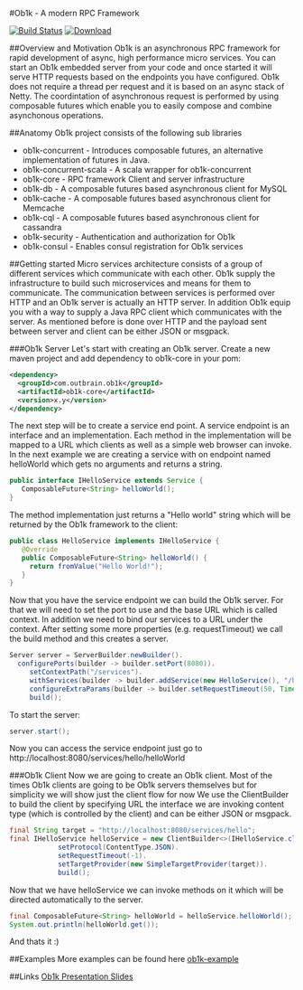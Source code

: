 #Ob1k - A modern RPC Framework

[![Build Status](https://travis-ci.org/outbrain/ob1k.svg?branch=master)](https://travis-ci.org/outbrain/ob1k)
[![Download](https://api.bintray.com/packages/harel-eran/Ob1k/com.outbrain.swinfra/images/download.svg)](https://bintray.com/harel-eran/Ob1k/com.outbrain.swinfra/_latestVersion)

##Overview and Motivation 
Ob1k is an asynchronous RPC framework for rapid development of async, high performance micro services. 
You can start an Ob1k embedded server from your code and once started it will serve HTTP requests based on the endpoints you have configured. 
Ob1k does not require a thread per request and it is based on an async stack of Netty. The coordintation of asynchronous request is performed by using composable futures which enable 
you to easily compose and combine asynchonous operations.      

##Anatomy 
Ob1k project consists of the following sub libraries
 * ob1k-concurrent - Introduces composable futures, an alternative implementation of futures in Java.   
 * ob1k-concurrent-scala - A scala wrapper for ob1k-concurrent 
 * ob1k-core  - RPC framework Client and server infrastructure 
 * ob1k-db    - A composable futures based asynchronous client for MySQL
 * ob1k-cache - A composable futures based asynchronous client for Memcache 
 * ob1k-cql   - A composable futures based asynchronous client for cassandra
 * ob1k-security - Authentication and authorization for Ob1k 
 * ob1k-consul   - Enables consul registration  for Ob1k services 


##Getting started 
Micro services architecture consists of a group of different services which communicate with each other.
Ob1k supply the infrastructure to build such microservices and means for them to communicate. 
The communication between services is performed over HTTP and an Ob1k server is actually an HTTP server.
In addition Ob1k equip you with a way to supply a Java RPC client which communicates with the server. 
As mentioned before is done over HTTP and the payload sent between server and client can be either JSON or msgpack.
  
 
###Ob1k Server
Let's start with creating an Ob1k server. Create a new maven project and add dependency to ob1k-core in your pom:

```xml
<dependency>
  <groupId>com.outbrain.ob1k</groupId>
  <artifactId>ob1k-core</artifactId>
  <version>x.y</version>
</dependency>
```

The next step will be to create a service end point. A service endpoint is an interface and an implementation. 
Each method in the implementation will be mapped to a URL which clients as well as a simple web browser can invoke.
In the next example we are creating a service with on endpoint named helloWorld which gets no arguments and returns a string.
```java
public interface IHelloService extends Service {
   ComposableFuture<String> helloWorld();
}
```
The method implementation just returns a "Hello world" string which will be returned by the Ob1k framework to the client:
```java 
public class HelloService implements IHelloService {
   @Override
   public ComposableFuture<String> helloWorld() {
     return fromValue("Hello World!");
   }
}
```
 
Now that you have the service endpoint we can build the Ob1k server. For that we will need to set the port to use and the base URL which is called context. 
In addition we need to bind our services to a URL under the context. After setting some more properties (e.g. requestTimeout) we call the build method and this creates a server.

```java 
Server server = ServerBuilder.newBuilder().
  configurePorts(builder -> builder.setPort(8080)).
     setContextPath("/services").
     withServices(builder -> builder.addService(new HelloService(), "/hello")).
     configureExtraParams(builder -> builder.setRequestTimeout(50, TimeUnit.MILLISECONDS)).
     build();
```
To start the server:
```java
server.start(); 
```
Now you can access the service endpoint just go to 
    http://localhost:8080/services/hello/helloWorld


###Ob1k Client
Now we are going to create an Ob1k client. Most of the times Ob1k clients are going to be Ob1k servers themselves but for simplicity we will show just the client flow for now
We use the ClientBuilder to build the client by specifying URL the interface we are invoking content type (which is controlled by the client) and can be either JSON or msgpack. 
```java
final String target = "http://localhost:8080/services/hello";
final IHelloService helloService = new ClientBuilder<>(IHelloService.class).
            setProtocol(ContentType.JSON).
            setRequestTimeout(-1).
            setTargetProvider(new SimpleTargetProvider(target)).
            build();
```
Now that we have helloService we can invoke methods on it which will be directed automatically to the server.
```java
final ComposableFuture<String> helloWorld = helloService.helloWorld();
System.out.println(helloWorld.get());
```

And thats it :) 


##Examples
More examples can be found here 
[ob1k-example](https://github.com/outbrain/ob1k/tree/master/ob1k-example/src/main/java/com/outbrain/ob1k/example/)

##Links
[Ob1k Presentation Slides](http://www.slideshare.net/eranharel/ob1k-presentation-at-javail)
